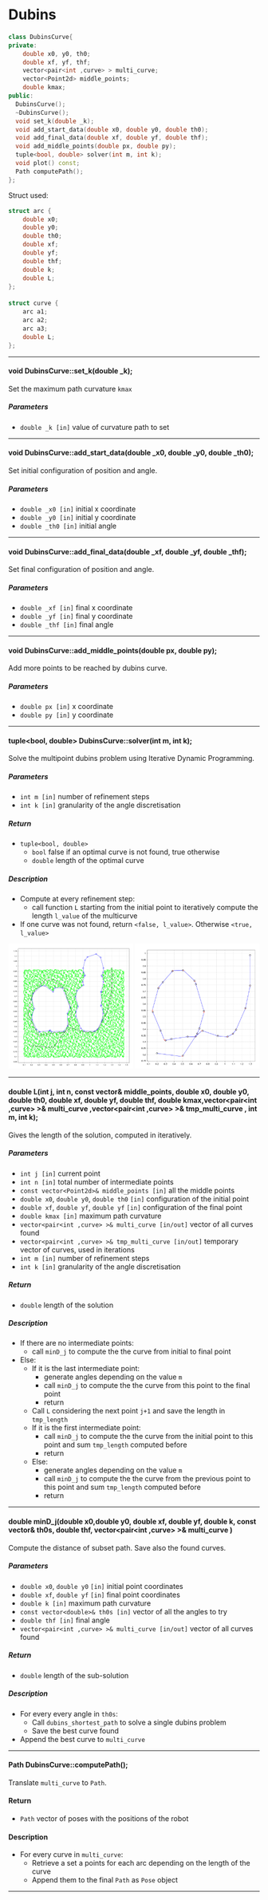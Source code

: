 # Dubins

```c++
class DubinsCurve{
private:
    double x0, y0, th0;
    double xf, yf, thf;
    vector<pair<int ,curve> > multi_curve;
    vector<Point2d> middle_points;
    double kmax;
public:
  DubinsCurve();
  ~DubinsCurve();
  void set_k(double _k);
  void add_start_data(double x0, double y0, double th0);
  void add_final_data(double xf, double yf, double thf);
  void add_middle_points(double px, double py);
  tuple<bool, double> solver(int m, int k); 
  void plot() const;
  Path computePath();
};
```

Struct used:
```c++
struct arc {
    double x0;
    double y0;
    double th0;
    double xf;
    double yf;
    double thf;
    double k;
    double L;
};

struct curve {
    arc a1;
    arc a2;
    arc a3;
    double L;
};
```

---

#### void DubinsCurve::set_k(double _k);

Set the maximum path curvature `kmax`

##### Parameters
* `double _k [in]` value of curvature path to set

---

#### void DubinsCurve::add_start_data(double _x0, double _y0, double _th0);

Set initial configuration of position and angle.

##### Parameters
* `double _x0 [in]` initial x coordinate
* `double _y0 [in]` initial y coordinate
* `double _th0 [in]` initial angle

---

#### void DubinsCurve::add_final_data(double _xf, double _yf, double _thf);

Set final configuration of position and angle.

##### Parameters
* `double _xf [in]` final x coordinate
* `double _yf [in]` final y coordinate
* `double _thf [in]` final angle

---

#### void DubinsCurve::add_middle_points(double px, double py);

Add more points to be reached by dubins curve.

##### Parameters
* `double px [in]` x coordinate
* `double py [in]` y coordinate

---

#### tuple<bool, double> DubinsCurve::solver(int m, int k);

Solve the multipoint dubins problem using Iterative Dynamic Programming.

##### Parameters
* `int m [in]` number of refinement steps
* `int k [in]` granularity of the angle discretisation

##### Return
* `tuple<bool, double>` 
    - `bool` false if an optimal curve is not found, true otherwise
    - `double` length of the optimal curve

##### Description
* Compute at every refinement step:
    - call function `L` starting from the initial point to iteratively compute the length `l_value` of the multicurve
* If one curve was not found, return `<false, l_value>`. Otherwise `<true, l_value>`

<p float="left">
    <img src="./images/dubins_path1.png" width="250">
    <img src="./images/dubins_dub1.png" width="250">
<p!>

--- 

#### double L(int j, int n, const vector<Point2d>& middle_points, double x0, double y0, double th0, double xf, double yf, double thf, double kmax,vector<pair<int ,curve> >& multi_curve ,vector<pair<int ,curve> >& tmp_multi_curve , int m, int k);

Gives the length of the solution, computed in iteratively.

##### Parameters
* `int j [in]` current point 
* `int n [in]` total number of intermediate points
* `const vector<Point2d>& middle_points [in]` all the middle points
* `double x0`, `double y0`, `double th0` `[in]` configuration of the initial point
* `double xf`, `double yf`, `double yf` `[in]` configuration of the final point
* `double kmax [in]` maximum path curvature
* `vector<pair<int ,curve> >& multi_curve [in/out]` vector of all curves found
* `vector<pair<int ,curve> >& tmp_multi_curve [in/out]` temporary vector of curves, used in iterations
* `int m [in]` number of refinement steps
* `int k [in]` granularity of the angle discretisation

##### Return
* `double` length of the solution

##### Description
* If there are no intermediate points:
    - call `minD_j` to compute the the curve from initial to final point
* Else:
    - If it is the last intermediate point:
        - generate angles depending on the value `m`
        - call `minD_j` to compute the the curve from this point to the final point
        - return
    - Call `L` considering the next point `j+1` and save the length in `tmp_length`
    - If it is the first intermediate point:
        -  call `minD_j` to compute the the curve from the initial point to this point and sum `tmp_length` computed before
        - return
    - Else:
        - generate angles depending on the value `m`
        - call `minD_j` to compute the the curve from the previous point to this point and sum `tmp_length` computed before
        - return
        
---

#### double minD_j(double x0,double y0, double xf, double yf, double k, const vector<double>& th0s, double thf,  vector<pair<int ,curve> >& multi_curve )

Compute the distance of subset path. Save also the found curves.

##### Parameters
* `double x0`, `double y0` `[in]` initial point coordinates 
* `double xf`, `double yf` `[in]` final point coordinates
* `double k [in]` maximum path curvature
* `const vector<double>& th0s [in]` vector of all the angles to try
* `double thf [in]` final angle
* `vector<pair<int ,curve> >& multi_curve [in/out]` vector of all curves found

##### Return
* `double` length of the sub-solution

##### Description
* For every every angle in `th0s`:
    - Call `dubins_shortest_path` to solve a single dubins problem
    - Save the best curve found 
* Append the best curve to `multi_curve`

---

#### Path DubinsCurve::computePath();
Translate `multi_curve` to `Path`.

#### Return
* `Path` vector of poses with the positions of the robot

#### Description
* For every curve in `multi_curve`:
    - Retrieve a set a points for each arc depending on the length of the curve
    - Append them to the final `Path` as `Pose` object

---